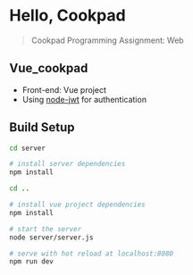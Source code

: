 # Hello, Cookpad

> Cookpad Programming Assignment: Web

## Vue_cookpad
* Front-end: Vue project
* Using  [node-jwt](https://github.com/auth0-blog/nodejs-jwt-authentication-sample) for authentication

## Build Setup

``` bash
cd server

# install server dependencies
npm install

cd ..

# install vue project dependencies
npm install

# start the server
node server/server.js

# serve with hot reload at localhost:8080
npm run dev

```
